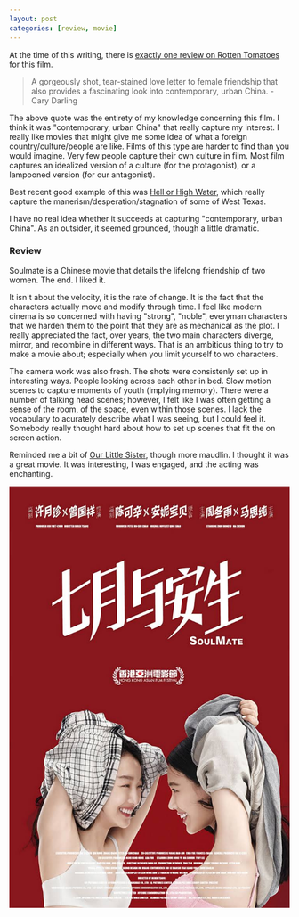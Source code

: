 ```yaml
---
layout: post
categories: [review, movie]
---
```


At the time of this writing, there is [exactly one review on Rotten Tomatoes](https://www.rottentomatoes.com/m/soulmate_2016/) for this film. 

> A gorgeously shot, tear-stained love letter to female friendship that also provides a fascinating look into contemporary, urban China. - Cary Darling

The above quote was the entirety of my knowledge concerning this film. I think it was "contemporary, urban China" that really capture my interest. I really like movies that might give me some idea of what a foreign country/culture/people are like. Films of this type are harder to find than you would imagine. Very few people capture their own culture in film. Most film captures an idealized version of a culture (for the protagonist), or a lampooned version (for our antagonist). 

Best recent good example of this was [Hell or High Water](https://www.rottentomatoes.com/m/hell_or_high_water/), which really capture the manerism/desperation/stagnation of some of West Texas.

I have no real idea whether it succeeds at capturing "contemporary, urban China". As an outsider, it seemed grounded, though a little dramatic.

### Review

Soulmate is a Chinese movie that details the lifelong friendship of two women. The end. I liked it.

It isn't about the velocity, it is the rate of change. It is the fact that the characters actually move and modify through time. I feel like modern cinema is so concerned with having "strong", "noble", everyman characters that we harden them to the point that they are as mechanical as the plot. I really appreciated the fact, over years, the two main characters diverge, mirror, and recombine in different ways. That is an ambitious thing to try to make a movie about; especially when you limit yourself to wo characters.

The camera work was also fresh. The shots were consistenly set up in interesting ways. People looking across each other in bed. Slow motion scenes to capture moments of youth (implying memory). There were a number of talking head scenes; however, I felt like I was often getting a sense of the room, of the space, even within those scenes. I lack the vocabulary to acurately describe what I was seeing, but I could feel it. Somebody really thought hard about how to set up scenes that fit the on screen action.

Reminded me a bit of [Our Little Sister](https://www.rottentomatoes.com/m/our_little_sister/), though more maudlin. I thought it was a great movie. It was interesting, I was engaged, and the acting was enchanting.

<div class="videos">
<div class="video">
<img src="/assets/soulmate.jpeg"/>
</div>
</div>
